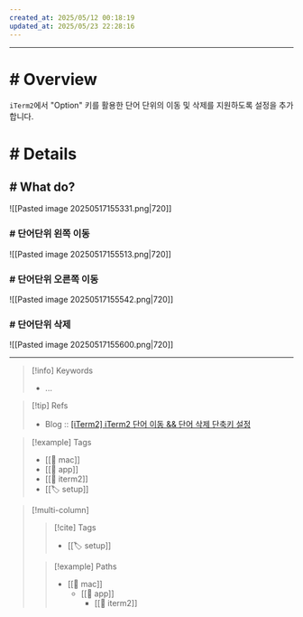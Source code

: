 ```yaml
---
created_at: 2025/05/12 00:18:19
updated_at: 2025/05/23 22:28:16
---
```

---

# # Overview

`iTerm2`에서 "Option" 키를 활용한 단어 단위의 이동 및 삭제를 지원하도록 설정을 추가합니다.

# # Details

## # What do?

![[Pasted image 20250517155331.png|720]]

### # 단어단위 왼쪽 이동

![[Pasted image 20250517155513.png|720]]

### # 단어단위 오른쪽 이동

![[Pasted image 20250517155542.png|720]]

### # 단어단위 삭제

![[Pasted image 20250517155600.png|720]]

---

> [!info] Keywords
> - ...

> [!tip] Refs
> - Blog :: [[iTerm2] iTerm2 단어 이동 && 단어 삭제 단축키 설정](https://kkang-joo.tistory.com/23)

> [!example] Tags
> - [[🔖 mac]]
> - [[🔖 app]]
> - [[🔖 iterm2]]
> - [[🏷️ setup]]

> [!multi-column]
>
>> [!cite] Tags
>> - [[🏷️ setup]]
>
>> [!example] Paths
>> - [[🔖 mac]]
>>   - [[🔖 app]]
>>     - [[🔖 iterm2]]
